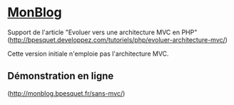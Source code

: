 # [MonBlog](http://github.com/bpesquet/MonBlog)

Support de l'article "Evoluer vers une architecture MVC en PHP" (http://bpesquet.developpez.com/tutoriels/php/evoluer-architecture-mvc/)

Cette version initiale n'emploie pas l'architecture MVC.


## Démonstration en ligne

(http://monblog.bpesquet.fr/sans-mvc/)
